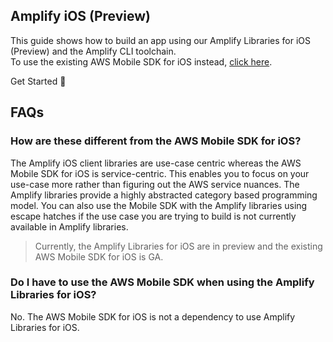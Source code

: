 ## Amplify iOS (Preview)
This guide shows how to build an app using our Amplify Libraries for iOS (Preview) and the Amplify CLI toolchain.  
To use the existing AWS Mobile SDK for iOS instead, [click here](~/sdk/sdk.md).

<docs-internal-link-button href="~/lib/getting-started/setup.md">
  <span slot="text">Get Started 🚀</span>
</docs-internal-link-button>

## FAQs

### How are these different from the AWS Mobile SDK for iOS?
The Amplify iOS client libraries are use-case centric whereas the AWS Mobile SDK for iOS is service-centric. This enables you to focus on your use-case more rather than figuring out the AWS service nuances. The Amplify libraries provide a highly abstracted category based programming model. You can also use the Mobile SDK with the Amplify libraries using escape hatches if the use case you are trying to build is not currently available in Amplify libraries.

> Currently, the Amplify Libraries for iOS are in preview and the existing AWS Mobile SDK for iOS is GA.

### Do I have to use the AWS Mobile SDK when using the Amplify Libraries for iOS?
No. The AWS Mobile SDK for iOS is not a dependency to use Amplify Libraries for iOS. 

